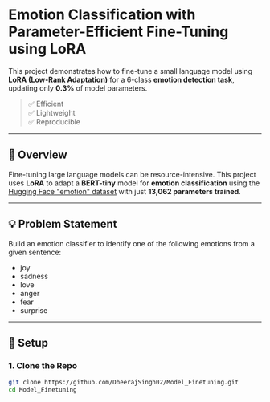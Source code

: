 # Emotion Classification with Parameter-Efficient Fine-Tuning using LoRA


This project demonstrates how to fine-tune a small language model using **LoRA (Low-Rank Adaptation)** for a 6-class **emotion detection task**, updating only **0.3%** of model parameters.

> ✅ Efficient  
> ✅ Lightweight  
> ✅ Reproducible  

---

## 📌 Overview

Fine-tuning large language models can be resource-intensive. This project uses **LoRA** to adapt a **BERT-tiny** model for **emotion classification** using the [Hugging Face "emotion" dataset](https://huggingface.co/datasets/dair-ai/emotion) with just **13,062 parameters trained**.

---

## 💡 Problem Statement

Build an emotion classifier to identify one of the following emotions from a given sentence:
- joy
- sadness
- love
- anger
- fear
- surprise

---

## 🧪 Setup

### 1. Clone the Repo
```bash
git clone https://github.com/DheerajSingh02/Model_Finetuning.git
cd Model_Finetuning

